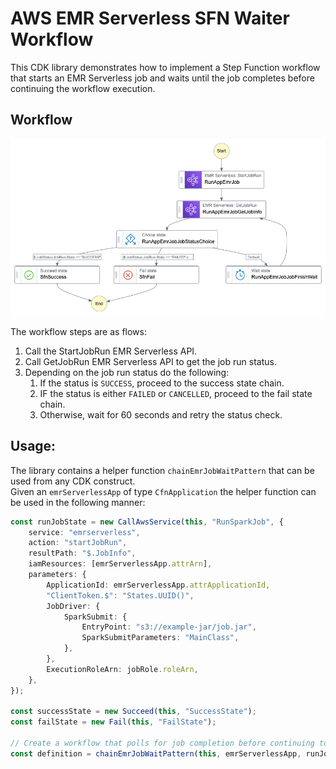 # AWS EMR Serverless SFN Waiter Workflow

This CDK library demonstrates how to implement a Step Function workflow that starts an EMR Serverless job and waits until the job completes before continuing the workflow execution.

## Workflow

![](https://github.com/alexgelman/emr-sfn-waiter/blob/main/resources/stepfunctions_graph.png)

The workflow steps are as flows:
1. Call the StartJobRun EMR Serverless API.
1. Call GetJobRun EMR Serverless API to get the job run status.
1. Depending on the job run status do the following:
    1. If the status is `SUCCESS`, proceed to the success state chain.
    1. IF the status is either `FAILED` or `CANCELLED`, proceed to the fail state chain.
    1. Otherwise, wait for 60 seconds and retry the status check.

## Usage:

The library contains a helper function `chainEmrJobWaitPattern` that can be used from any CDK construct.<br>
Given an `emrServerlessApp` of type `CfnApplication` the helper function can be used in the following manner:

```typescript
const runJobState = new CallAwsService(this, "RunSparkJob", {
    service: "emrserverless",
    action: "startJobRun",
    resultPath: "$.JobInfo",
    iamResources: [emrServerlessApp.attrArn],
    parameters: {
        ApplicationId: emrServerlessApp.attrApplicationId,
        "ClientToken.$": "States.UUID()",
        JobDriver: {
            SparkSubmit: {
                EntryPoint: "s3://example-jar/job.jar",
                SparkSubmitParameters: "MainClass",
            },
        },
        ExecutionRoleArn: jobRole.roleArn,
    },
});

const successState = new Succeed(this, "SuccessState");
const failState = new Fail(this, "FailState");

// Create a workflow that polls for job completion before continuing to either success or fail chains.
const definition = chainEmrJobWaitPattern(this, emrServerlessApp, runJobState, successState, failState);
```
